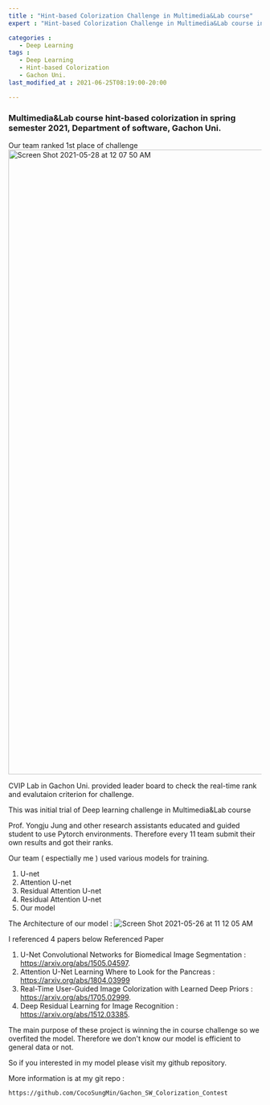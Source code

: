 ```yaml
---
title : "Hint-based Colorization Challenge in Multimedia&Lab course"
expert : "Hint-based Colorization Challenge in Multimedia&Lab course in Gachon Uni, Seongnam-si, Republic of Korea"

categories : 
   - Deep Learning
tags :
   - Deep Learning
   - Hint-based Colorization
   - Gachon Uni. 
last_modified_at : 2021-06-25T08:19:00-20:00

---
```


### Multimedia&Lab course hint-based colorization in spring semester 2021, Department of software,  Gachon Uni. 

Our team ranked 1st place of challenge
<img width="1243" alt="Screen Shot 2021-05-28 at 12 07 50 AM" src="https://user-images.githubusercontent.com/57583574/119850812-d5c5e980-bf48-11eb-8afb-325c95a3c258.png">

CVIP Lab in Gachon Uni. provided leader board to check the real-time rank and evalutaion criterion for challenge.

This was initial trial of Deep learning challenge in Multimedia&Lab course

Prof. Yongju Jung and other research assistants educated and guided  student to use Pytorch environments. Therefore every 11 team submit their own results and got their ranks.



Our team ( espectially me ) used various models for training. 
1. U-net
2. Attention U-net
3. Residual Attention U-net
4. Residual Attention U-net
5. Our model

The Architecture of our model :
![Screen Shot 2021-05-26 at 11 12 05 AM](https://user-images.githubusercontent.com/57583574/119592333-3a7f2800-be13-11eb-9d99-bd4fe0bee3e2.png)

I referenced 4 papers below 
Referenced Paper
1. U-Net Convolutional Networks for Biomedical Image Segmentation : <https://arxiv.org/abs/1505.04597>.   
2. Attention U-Net Learning Where to Look for the Pancreas : <https://arxiv.org/abs/1804.03999>      
3. Real-Time User-Guided Image Colorization with Learned Deep Priors : <https://arxiv.org/abs/1705.02999>.  
4. Deep Residual Learning for Image Recognition : <https://arxiv.org/abs/1512.03385>.   

The main purpose of these project is winning the in course challenge so we overfited the model. Therefore we don't know our model is efficient to general data or not.

So if you interested in my model please visit my github repository.

More information is at my git repo : 
```
https://github.com/CocoSungMin/Gachon_SW_Colorization_Contest
```


